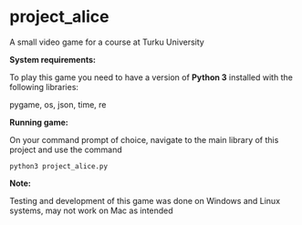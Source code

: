 # project_alice
A small video game for a course at Turku University

**System requirements:**

To play this game you need to have a version of **Python 3** installed with the following libraries:

pygame,
os,
json,
time,
re



**Running game:**

On your command prompt of choice, navigate to the main library of this project and use the command

`python3 project_alice.py`



**Note:**

Testing and development of this game was done on Windows and Linux systems, may not work on Mac as intended


